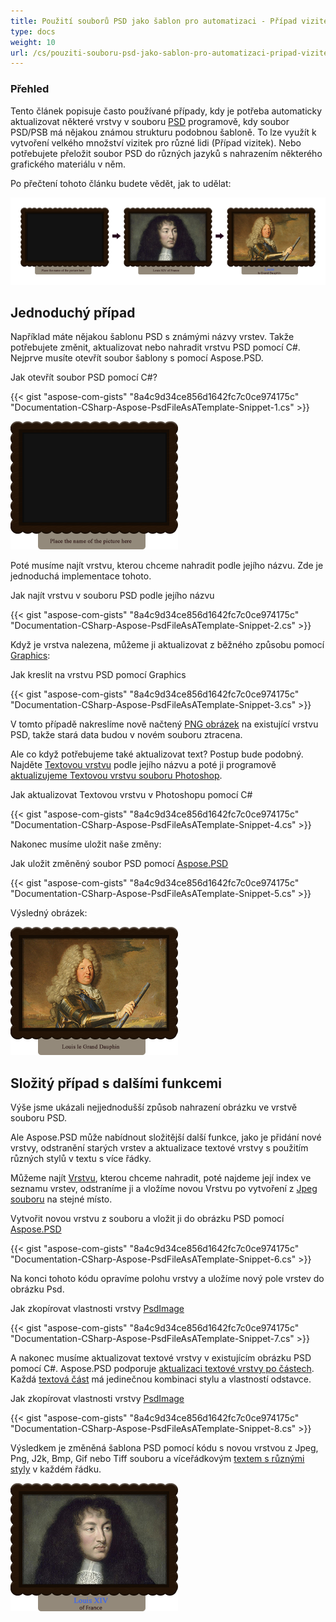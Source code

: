 ```yaml
---
title: Použití souborů PSD jako šablon pro automatizaci - Případ vizitek
type: docs
weight: 10
url: /cs/pouziti-souboru-psd-jako-sablon-pro-automatizaci-pripad-vizitek/
---
```


### **Přehled**
Tento článek popisuje často používané případy, kdy je potřeba automaticky aktualizovat některé vrstvy v souboru [PSD](https://wiki.fileformat.com/image/psd/) programově, kdy soubor PSD/PSB má nějakou známou strukturu podobnou šabloně. To lze využít k vytvoření velkého množství vizitek pro různé lidi (Případ vizitek). Nebo potřebujete přeložit soubor PSD do různých jazyků s nahrazením některého grafického materiálu v něm.

Po přečtení tohoto článku budete vědět, jak to udělat:

![todo:image_alt_text](using-psd-files-as-templates-for-automation-business-cards-case_1.png)

## **Jednoduchý případ**
Například máte nějakou šablonu PSD s známými názvy vrstev. Takže potřebujete změnit, aktualizovat nebo nahradit vrstvu PSD pomocí C#. Nejprve musíte otevřít soubor šablony s pomocí Aspose.PSD.

Jak otevřít soubor PSD pomocí C#?

{{< gist "aspose-com-gists" "8a4c9d34ce856d1642fc7c0ce974175c" "Documentation-CSharp-Aspose-PsdFileAsATemplate-Snippet-1.cs" >}}

![todo:image_alt_text](using-psd-files-as-templates-for-automation-business-cards-case_2.png)

Poté musíme najít vrstvu, kterou chceme nahradit podle jejího názvu. Zde je jednoduchá implementace tohoto.

Jak najít vrstvu v souboru PSD podle jejího názvu

{{< gist "aspose-com-gists" "8a4c9d34ce856d1642fc7c0ce974175c" "Documentation-CSharp-Aspose-PsdFileAsATemplate-Snippet-2.cs" >}}

Když je vrstva nalezena, můžeme ji aktualizovat z běžného způsobu pomocí [Graphics](https://reference.aspose.com/psd/net/aspose.psd/graphics):

Jak kreslit na vrstvu PSD pomocí Graphics

{{< gist "aspose-com-gists" "8a4c9d34ce856d1642fc7c0ce974175c" "Documentation-CSharp-Aspose-PsdFileAsATemplate-Snippet-3.cs" >}}

V tomto případě nakreslíme nově načtený [PNG obrázek](https://wiki.fileformat.com/image/png/) na existující vrstvu PSD, takže stará data budou v novém souboru ztracena.

Ale co když potřebujeme také aktualizovat text? Postup bude podobný. Najděte [Textovou vrstvu](https://reference.aspose.com/psd/net/aspose.psd.fileformats.psd.layers/textlayer) podle jejího názvu a poté ji programově [aktualizujeme Textovou vrstvu souboru Photoshop](/psd/cs/net/render-text-with-different-colors-in-text-layer/).

Jak aktualizovat Textovou vrstvu v Photoshopu pomocí C#

{{< gist "aspose-com-gists" "8a4c9d34ce856d1642fc7c0ce974175c" "Documentation-CSharp-Aspose-PsdFileAsATemplate-Snippet-4.cs" >}}

Nakonec musíme uložit naše změny:

Jak uložit změněný soubor PSD pomocí [Aspose.PSD](https://products.aspose.com/psd/net)

{{< gist "aspose-com-gists" "8a4c9d34ce856d1642fc7c0ce974175c" "Documentation-CSharp-Aspose-PsdFileAsATemplate-Snippet-5.cs" >}}

Výsledný obrázek:

![todo:image_alt_text](using-psd-files-as-templates-for-automation-business-cards-case_3.png)

## **Složitý případ s dalšími funkcemi**
Výše jsme ukázali nejjednodušší způsob nahrazení obrázku ve vrstvě souboru PSD.

Ale Aspose.PSD může nabídnout složitější další funkce, jako je přidání nové vrstvy, odstranění starých vrstev a aktualizace textové vrstvy s použitím různých stylů v textu s více řádky.

Můžeme najít [Vrstvu](https://reference.aspose.com/psd/net/aspose.psd.fileformats.psd.layers/layer), kterou chceme nahradit, poté najdeme její index ve seznamu vrstev, odstraníme ji a vložíme novou Vrstvu po vytvoření z [Jpeg souboru](https://wiki.fileformat.com/image/jpeg/) na stejné místo.

Vytvořit novou vrstvu z souboru a vložit ji do obrázku PSD pomocí [Aspose.PSD](https://products.aspose.com/psd/net)

{{< gist "aspose-com-gists" "8a4c9d34ce856d1642fc7c0ce974175c" "Documentation-CSharp-Aspose-PsdFileAsATemplate-Snippet-6.cs" >}}

Na konci tohoto kódu opravíme polohu vrstvy a uložíme nový pole vrstev do obrázku Psd.

Jak zkopírovat vlastnosti vrstvy [PsdImage](https://reference.aspose.com/imaging/net/aspose.imaging.fileformats.psd/psdimage)

{{< gist "aspose-com-gists" "8a4c9d34ce856d1642fc7c0ce974175c" "Documentation-CSharp-Aspose-PsdFileAsATemplate-Snippet-7.cs" >}}

A nakonec musíme aktualizovat textové vrstvy v existujícím obrázku PSD pomocí C#. Aspose.PSD podporuje [aktualizaci textové vrstvy po částech](/psd/cs/net/working-with-text-layers/). Každá [textová část](https://reference.aspose.com/psd/net/aspose.psd.fileformats.psd.layers.text/itextportion) má jedinečnou kombinaci stylu a vlastností odstavce.

Jak zkopírovat vlastnosti vrstvy [PsdImage](https://reference.aspose.com/imaging/net/aspose.imaging.fileformats.psd/psdimage)

{{< gist "aspose-com-gists" "8a4c9d34ce856d1642fc7c0ce974175c" "Documentation-CSharp-Aspose-PsdFileAsATemplate-Snippet-8.cs" >}}

Výsledkem je změněná šablona PSD pomocí kódu s novou vrstvou z Jpeg, Png, J2k, Bmp, Gif nebo Tiff souboru a víceřádkovým [textem s různými styly](https://gist.github.com/aspose-com-gists/8a4c9d34ce856d1642fc7c0ce974175c#file-examples-csharp-aspose-modifyingandconvertingimages-psd-renderingofdifferentstylesinonetextlayer-renderingofdifferentstylesinonetextlayer-cs) v každém řádku.

![todo:image_alt_text](using-psd-files-as-templates-for-automation-business-cards-case_4.png)

